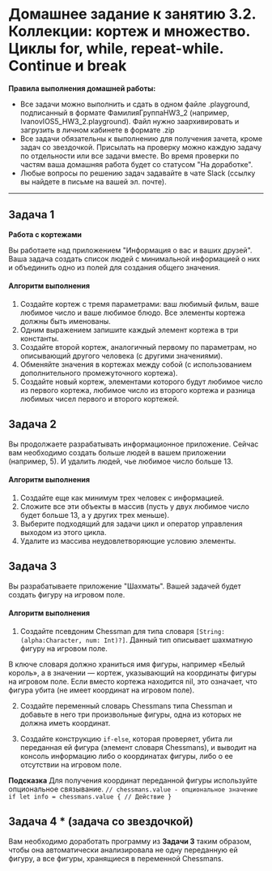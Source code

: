 # Домашнее задание к занятию 3.2. Коллекции: кортеж и множество. Циклы for, while, repeat-while. Continue и break

**Правила выполнения домашней работы:** 
* Все задачи можно выполнить и сдать в одном файле .playground, подписанный в формате ФамилияГруппаHW3_2 (например, IvanovIOS5_HW3_2.playground). Файл нужно заархивировать и загрузить в личном кабинете в формате .zip
* Все задачи обязательны к выполнению для получения зачета, кроме задач со звездочкой. Присылать на проверку можно каждую задачу по отдельности или все задачи вместе. Во время проверки по частям ваша домашняя работа будет со статусом "На доработке".
* Любые вопросы по решению задач задавайте в чате Slack (ссылку вы найдете в письме на вашей эл. почте).

---
## Задача 1
**Работа с кортежами**

Вы работаете над приложением "Информация о вас и ваших друзей". Ваша задача создать список людей с минимальной информацией о них и объединить одно из полей для создания общего значения.

#### Алгоритм выполнения
1. Создайте кортеж с тремя параметрами: ваш любимый фильм, ваше любимое число и ваше любимое блюдо. Все элементы кортежа должны быть именованы.
2. Одним выражением запишите каждый элемент кортежа в три константы.
3. Создайте второй кортеж, аналогичный первому по параметрам, но описывающий другого человека (с другими значениями).
4. Обменяйте значения в кортежах между собой (с использованием дополнительного промежуточного кортежа).
5. Создайте новый кортеж, элементами которого будут любимое число из первого кортежа, любимое число из второго кортежа и разница любимых чисел первого и второго кортежей.

## Задача 2
Вы продолжаете разрабатывать информационное приложение. Сейчас вам необходимо создать больше людей в вашем приложении (например, 5). И удалить людей, чье любимое число больше 13.

#### Алгоритм выполнения
1. Создайте еще как минимум трех человек с информацией.
2. Сложите все эти объекты в массив (пусть у двух любимое число будет больше 13, а у других трех меньше).
3. Выберите подходящий для задачи цикл и оператор управления выходом из этого цикла.
4. Удалите из массива неудовлетворяющие условию элементы.


## Задача 3
Вы разрабатываете приложение "Шахматы". Вашей задачей будет создать фигуру на игровом поле. 

#### Алгоритм выполнения

1. Создайте псевдоним Chessman для типа словаря `[String: (alpha:Character, num: Int)?]`. Данный тип описывает шахматную фигуру на игровом поле. 

В ключе словаря должно храниться имя фигуры, например «Белый король», а в значении — кортеж, указывающий на координаты фигуры на игровом поле. Если вместо кортежа находится nil, это означает, что фигура убита (не имеет координат на игровом поле).

2. Создайте переменный словарь Chessmans типа Chessman и добавьте в него три произвольные фигуры, одна из которых не должна иметь координат.

3. Создайте конструкцию `if-else`, которая проверяет, убита ли переданная ей фигура (элемент словаря Chessmans), и выводит на консоль информацию либо о координатах фигуры, либо о ее отсутствии на игровом поле.

**Подсказка**
    Для получения координат переданной фигуры используйте опциональное связывание.
    ```
    // chessmans.value - опциональное значение
    if let info = chessmans.value {
        // Действие
    }
    ```

## Задача 4 * (задача со звездочкой)

Вам необходимо доработать программу из **Задачи 3** таким образом, чтобы она автоматически анализировала не одну переданную ей фигуру, а все фигуры, хранящиеся в переменной Chessmans.
